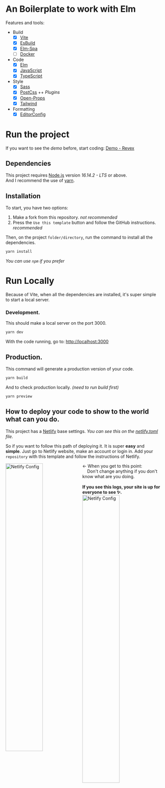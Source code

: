 # An Boilerplate to work with Elm
Features and tools:

- Build
  - [X] [Vite](https://vitejs.dev)
  - [X] [EsBuild](https://esbuild.github.io)
  - [X] [Elm-Spa](https://elm-spa.dev)
  - [ ] [Docker](https://www.docker.com)
- Code
  - [X] [Elm](https://elm-lang.org)   
  - [X] [JavaScript](https://www.typescriptlang.org)
  - [X] [TypeScript](https://www.typescriptlang.org)
- Style
  - [X] [Sass](https://sass-lang.com)
  - [X] [PostCss](https://postcss.org) ++ _Plugins_
  - [X] [Open-Props](https://open-props.style)
  - [X] [Tailwind](https://tailwindcss.com)
- Formatting
  - [X] [EditorConfig](https://editorconfig.org)

# Run the project
If you want to see the _demo_ before, start coding: 
[Demo - Revex](https://main--revex.netlify.app)

## Dependencies
This project requires [Node.js](https://nodejs.org/) version _16.14.2 - LTS_ or above. <br/>
And I recommend the use of [yarn](https://yarnpkg.com).

## Installation
To start, you have two options:
  1. Make a fork from this repository. _not recommended_
  2. Press the `Use this template` button and follow the GitHub instructions. _recommended_


Then, on the project `folder/directory`, run the command to install all the dependencies.
```bash
yarn install
```

_You can use `npm` if you prefer_

# Run Locally
Because of Vite, when all the dependencies are installed, it's super simple to start a local server.

### Development.
This should make a local server on the port 3000.
```bash
yarn dev
```
With the code running, go to: [http://localhost:3000](http://localhost:3000)

## Production.
This command will generate a production version of your code.
```bash
yarn build
```

And to check production locally. _(need to run build first)_
```bash
yarn preview
```

## How to deploy your code to show to the world what can you do.
This project has a [Netlify](https://www.netlify.com) base settings. _You can see this on the [netlify.toml](https://github.com/Johann-Goncalves-Pereira/Revex/blob/main/netlify.toml) file_.

So if you want to follow this path of deploying it. It is super **easy** and **simple**. Just go to Netlify website, make an account or login in.
Add your `repository` with this template and follow the instructions of Netlify. <br/>
<p>
 <img  align="left" width="49%"ima src="https://user-images.githubusercontent.com/62612685/163657110-20c17e3a-71c6-46c1-9be9-d598387008a5.png" alt="Netlify Config" />
  <- When you get to this point: <br/>
  &nbsp;&nbsp;&nbsp;&nbsp;Don't change anything if you don't know what are you doing.
  <br/><br/>
 <strong>If you see this logs, your site is up for everyone to see ✨.</strong>
 <img width="49%" src="https://user-images.githubusercontent.com/62612685/163657208-681fc2f0-397b-4cd0-9d3b-cf2c0c5767b9.png" alt="Netlify Config" />
</p>

